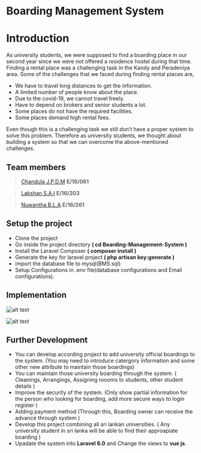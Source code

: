 # Boarding Management System

# Introduction

As university students, we were supposed to find a boarding place in our second year since we were not offered a residence hostel during that time. Finding a rental place was a challenging task in the Kandy and Peradeniya area. Some of the challenges that we faced during finding rental places are,

- We have to travel long distances to get the information.
- A limited number of people know about the place.
- Due to the covid-19, we cannot travel freely.
- Have to depend on brokers and senior students a lot.
- Some places do not have the required facilities.
- Some places demand high rental fees.

Even though this is a challenging task we still don’t have a proper system to solve this problem. Therefore as university students, we thought about building a system so that we can overcome the above-mentioned challenges.

## Team members

> [Chandula J.P.D.M](https://github.com/Chandula-JPDM) **E/16/061**

> [Lakshan S.A.I](https://github.com/IsuruLakshan97) **E/16/203**

> [Nuwantha B.L.A](https://github.com/ArunaNuwantha) **E/16/261**

## Setup the project

- Clone the project
- Go inside the project directory **( cd Boarding-Management-System )**
- Install the Laravel Composer **( composer install )**
- Generate the key for laravel project **( php artisan key:generate )**
- import the database file to mysql(BMS.sql)
- Setup Configurations in .env file(database configurations and Email configurations).

## Implementation

![alt text](https://github.com/ArunaNuwantha/CO328-Project/docs/images/p1.png)

![alt text](https://github.com/ArunaNuwantha/CO328-Project/docs/images/p2.png)

## Further Development

- You can develop according project to add university official boardings to the system. (You may need to introduce catergory information and some other new attribute to maintain those boardings)
- You can maintain those university boarding through the system. ( Cleanings, Arrangings, Assigning roooms to students, other student details )
- Improve the security of the system. (Only show partial information for the person who looking for boarding, add more secure ways to login register )
- Adding payment method (Through this, Boarding owner can receive the advance through system )
- Develop this project combining all sri lankan universities. ( Any university student in sri lanka will be able to find their approapiate boarding )
- Upadate the system into **Laravel 6.0** and Change the views to **vue js**.
